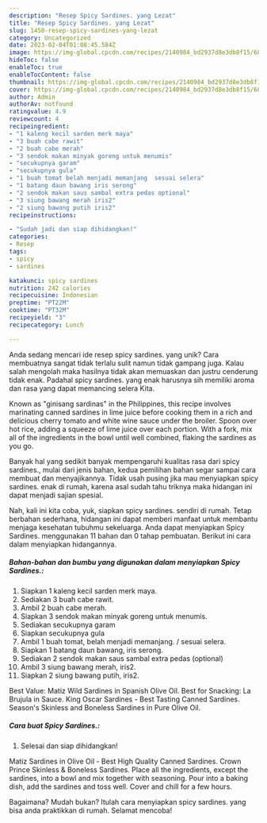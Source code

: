 ```yaml
---
description: "Resep Spicy Sardines. yang Lezat"
title: "Resep Spicy Sardines. yang Lezat"
slug: 1450-resep-spicy-sardines-yang-lezat
category: Uncategorized
date: 2023-02-04T01:08:45.584Z
image: https://img-global.cpcdn.com/recipes/2140984_bd2937d8e3db8f15/680x482cq70/spicy-sardines-foto-resep-utama.jpg
hideToc: false
enableToc: true
enableTocContent: false
thumbnail: https://img-global.cpcdn.com/recipes/2140984_bd2937d8e3db8f15/680x482cq70/spicy-sardines-foto-resep-utama.jpg
cover: https://img-global.cpcdn.com/recipes/2140984_bd2937d8e3db8f15/680x482cq70/spicy-sardines-foto-resep-utama.jpg
author: Admin
authorAv: notfound
ratingvalue: 4.9
reviewcount: 4
recipeingredient:
- "1 kaleng kecil sarden merk maya"
- "3 buah cabe rawit"
- "2 buah cabe merah"
- "3 sendok makan minyak goreng untuk menumis"
- "secukupnya garam"
- "secukupnya gula"
- "1 buah tomat belah menjadi memanjang  sesuai selera"
- "1 batang daun bawang iris serong"
- "2 sendok makan saus sambal extra pedas optional"
- "3 siung bawang merah iris2"
- "2 siung bawang putih iris2"
recipeinstructions:

- "Sudah jadi dan siap dihidangkan!"
categories:
- Resep
tags:
- spicy
- sardines

katakunci: spicy sardines 
nutrition: 242 calories
recipecuisine: Indonesian
preptime: "PT22M"
cooktime: "PT32M"
recipeyield: "3"
recipecategory: Lunch

---
```





Anda sedang mencari ide resep spicy sardines. yang unik? Cara membuatnya sangat tidak terlalu sulit namun tidak gampang juga. Kalau salah mengolah maka hasilnya tidak akan memuaskan dan justru cenderung tidak enak. Padahal spicy sardines. yang enak harusnya sih memiliki aroma dan rasa yang dapat memancing selera Kita.





Known as &#34;ginisang sardinas&#34; in the Philippines, this recipe involves marinating canned sardines in lime juice before cooking them in a rich and delicious cherry tomato and white wine sauce under the broiler. Spoon over hot rice, adding a squeeze of lime juice over each portion. With a fork, mix all of the ingredients in the bowl until well combined, flaking the sardines as you go.

Banyak hal yang sedikit banyak mempengaruhi kualitas rasa dari spicy sardines., mulai dari jenis bahan, kedua pemilihan bahan segar sampai cara membuat dan menyajikannya. Tidak usah pusing jika mau menyiapkan spicy sardines. enak di rumah, karena asal sudah tahu triknya maka hidangan ini dapat menjadi sajian spesial.






Nah, kali ini kita coba, yuk, siapkan spicy sardines. sendiri di rumah. Tetap berbahan sederhana, hidangan ini dapat memberi manfaat untuk membantu menjaga kesehatan tubuhmu sekeluarga. Anda dapat menyiapkan Spicy Sardines. menggunakan 11 bahan dan 0 tahap pembuatan. Berikut ini cara dalam menyiapkan hidangannya.

<!--inarticleads1-->

##### Bahan-bahan dan bumbu yang digunakan dalam menyiapkan Spicy Sardines.:

1. Siapkan 1 kaleng kecil sarden merk maya.
1. Sediakan 3 buah cabe rawit.
1. Ambil 2 buah cabe merah.
1. Siapkan 3 sendok makan minyak goreng untuk menumis.
1. Sediakan secukupnya garam
1. Siapkan secukupnya gula
1. Ambil 1 buah tomat, belah menjadi memanjang. / sesuai selera.
1. Siapkan 1 batang daun bawang, iris serong.
1. Sediakan 2 sendok makan saus sambal extra pedas (optional)
1. Ambil 3 siung bawang merah, iris2.
1. Siapkan 2 siung bawang putih, iris2.


Best Value: Matiz Wild Sardines in Spanish Olive Oil. Best for Snacking: La Brujula in Sauce. King Oscar Sardines - Best Tasting Canned Sardines. Season&#39;s Skinless and Boneless Sardines in Pure Olive Oil. 

<!--inarticleads2-->

##### Cara buat Spicy Sardines.:


1. Selesai dan siap dihidangkan!

Matiz Sardines in Olive Oil - Best High Quality Canned Sardines. Crown Prince Skinless &amp; Boneless Sardines. Place all the ingredients, except the sardines, into a bowl and mix together with seasoning. Pour into a baking dish, add the sardines and toss well. Cover and chill for a few hours. 

Bagaimana? Mudah bukan? Itulah cara menyiapkan spicy sardines. yang bisa anda praktikkan di rumah. Selamat mencoba!
